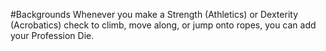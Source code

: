 #Backgrounds
Whenever you make a Strength (Athletics) or Dexterity (Acrobatics) check to climb, move along, or jump onto ropes, you can add your Profession Die.